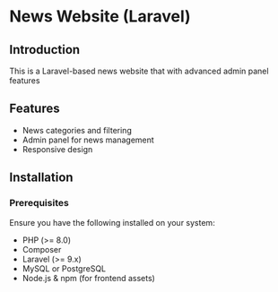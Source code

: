 # News Website (Laravel)

## Introduction
This is a Laravel-based news website that with advanced admin panel features

## Features
- News categories and filtering
- Admin panel for news management
- Responsive design

## Installation

### Prerequisites
Ensure you have the following installed on your system:
- PHP (>= 8.0)
- Composer
- Laravel (>= 9.x)
- MySQL or PostgreSQL
- Node.js & npm (for frontend assets)
